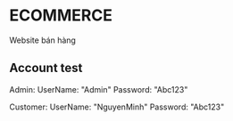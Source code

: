# ECOMMERCE
Website bán hàng

## Account test
Admin:
	UserName: "Admin"
	Password: "Abc123"

Customer:
	UserName: "NguyenMinh"
	Password: "Abc123"